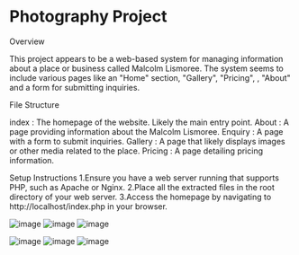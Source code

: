 # Photography Project

Overview

This project appears to be a web-based system for managing information about a place or business called Malcolm Lismoree. The system seems to include various pages like an "Home" section, "Gallery", "Pricing", , "About" and a form for submitting inquiries.


File Structure

index : The homepage of the website. Likely the main entry point.
About : A page providing information about the Malcolm Lismoree.
Enquiry : A page with a form to submit inquiries.
Gallery : A page that likely displays images or other media related to the place.
Pricing : A page detailing pricing information.

Setup Instructions
1.Ensure you have a web server running that supports PHP, such as Apache or Nginx.
2.Place all the extracted files in the root directory of your web server.
3.Access the homepage by navigating to http://localhost/index.php in your browser.

![image](https://github.com/user-attachments/assets/bc2b1fc0-ddc3-4a4e-9b32-f5454454d20e)
![image](https://github.com/user-attachments/assets/b7300938-291c-4ef1-8f30-d3cf8ba3b4fd)
![image](https://github.com/user-attachments/assets/46abdc36-e220-4ce7-ad17-d90b87799d4d)

![image](https://github.com/user-attachments/assets/994ec491-39eb-4b75-816a-7a4ce88c18f5)
![image](https://github.com/user-attachments/assets/21af4df5-4e58-4173-b429-01770f7057ea)
![image](https://github.com/user-attachments/assets/e2cb4ef8-871d-431f-a727-a7cbd2f9a6c6)
